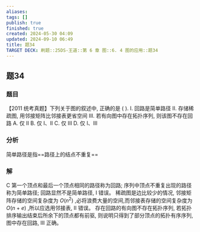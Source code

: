 ```yaml
---
aliases: 
tags: []
publish: true
finished: true
created: 2024-05-30 04:09
updated: 2024-09-10 06:49
title: 题34
TARGET DECK: 刷题::25DS-王道::第 6 章 图::6. 4 图的应用::题34
---
```


## 题34
### 题目
【2011 统考真题】下列关于图的叙述中, 正确的是 ( ).
I. 回路是简单路径
II. 存储稀疏图, 用邻接矩阵比邻接表更省空间
III. 若有向图中存在拓扑序列, 则该图不存在回路
A. 仅 II 
B. 仅 I、II 
C. 仅 III 
D. 仅 I、III
### 分析
简单路径是指==路径上的结点不重复==
### 解
C
第一个顶点和最后一个顶点相同的路径称为回路; 序列中顶点不重复出现的路径称为简单路径; 回路显然不是简单路径, I 错误。
稀疏图是边比较少的情况, 邻接矩阵存储的空间复杂度为 $O\left( {n}^{2}\right)$ ,必将浪费大量的空间,而邻接表存储的空间复杂度为 $O\left( {n + e}\right)$ ,所以应选用邻接表, II 错误。
存在回路的有向图不存在拓扑序列, 若拓扑排序输出结束后所余下的顶点都有前驱, 则说明只得到了部分顶点的拓扑有序序列, 图中存在回路, III 正确。
<!--ID: 1726632849473-->
